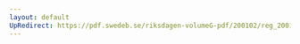 ```yaml
---
layout: default
UpRedirect: https://pdf.swedeb.se/riksdagen-volumeG-pdf/200102/reg_200102/reg_200102_0349.pdf
---
```

